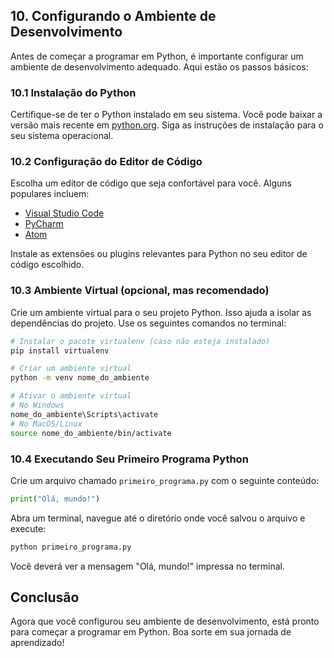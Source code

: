 ## 10. Configurando o Ambiente de Desenvolvimento

Antes de começar a programar em Python, é importante configurar um ambiente de desenvolvimento adequado. Aqui estão os passos básicos:

### 10.1 Instalação do Python

Certifique-se de ter o Python instalado em seu sistema. Você pode baixar a versão mais recente em [python.org](https://www.python.org/downloads/). Siga as instruções de instalação para o seu sistema operacional.

### 10.2 Configuração do Editor de Código

Escolha um editor de código que seja confortável para você. Alguns populares incluem:

- [Visual Studio Code](https://code.visualstudio.com/)
- [PyCharm](https://www.jetbrains.com/pycharm/)
- [Atom](https://atom.io/)

Instale as extensões ou plugins relevantes para Python no seu editor de código escolhido.

### 10.3 Ambiente Virtual (opcional, mas recomendado)

Crie um ambiente virtual para o seu projeto Python. Isso ajuda a isolar as dependências do projeto. Use os seguintes comandos no terminal:

```bash
# Instalar o pacote virtualenv (caso não esteja instalado)
pip install virtualenv

# Criar um ambiente virtual
python -m venv nome_do_ambiente

# Ativar o ambiente virtual
# No Windows
nome_do_ambiente\Scripts\activate
# No MacOS/Linux
source nome_do_ambiente/bin/activate
```

### 10.4 Executando Seu Primeiro Programa Python

Crie um arquivo chamado `primeiro_programa.py` com o seguinte conteúdo:

```python
print("Olá, mundo!")
```

Abra um terminal, navegue até o diretório onde você salvou o arquivo e execute:

```bash
python primeiro_programa.py
```

Você deverá ver a mensagem "Olá, mundo!" impressa no terminal.

## Conclusão

Agora que você configurou seu ambiente de desenvolvimento, está pronto para começar a programar em Python. Boa sorte em sua jornada de aprendizado!

